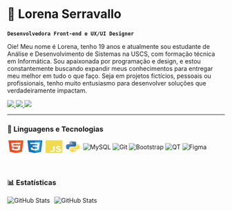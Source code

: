 # 🦋 Lorena Serravallo

**`Desenvolvedora Front-end e UX/UI Designer`**

Oie! Meu nome é Lorena, tenho 19 anos e atualmente sou estudante de Análise e Desenvolvimento de Sistemas na USCS, com formação técnica em Informática. Sou apaixonada por programação e design, e estou constantemente buscando expandir meus conhecimentos para entregar meu melhor em tudo o que faço. Seja em projetos fictícios, pessoais ou profissionais, tenho muito entusiasmo para desenvolver soluções que verdadeiramente impactam.



<p align="left">
    <a href="mailto:lorenaserravallo@gmail.com"><img src="https://img.shields.io/badge/-Gmail-%23333?style=for-the-badge&logo=gmail&logoColor=white" target="_blank">
    </a>
     <a href="https://www.linkedin.com/in/lorena-serravallo-da-silva-209721361/" target="_blank"><img src="https://img.shields.io/badge/-LinkedIn-%230077B5?style=for-the-badge&logo=linkedin&logoColor=white" target="_blank">
     </a> 
    <a href="https://instagram.com/lorenaserravallo" target="_blank"><img src="https://img.shields.io/badge/-Instagram-%23E4405F?style=for-the-badge&logo=instagram&logoColor=white" target="_blank">
    </a>
</p>

---

### 🦾 Linguagens e Tecnologias

<div style="display: inline_block">
  <img align="center" alt="HTML" height="30" width="40" src="https://raw.githubusercontent.com/devicons/devicon/master/icons/html5/html5-original.svg">
  <img align="center" alt="CSS" height="30" width="40" src="https://raw.githubusercontent.com/devicons/devicon/master/icons/css3/css3-original.svg">
  <img align="center" alt="Js" height="30" width="40" src="https://raw.githubusercontent.com/devicons/devicon/master/icons/javascript/javascript-plain.svg">
  <img align="center" alt="Python" height="30" width="40" src="https://raw.githubusercontent.com/devicons/devicon/master/icons/python/python-original.svg">
  <img align="center" alt="MySQL" height="30" width="40" src="https://cdn.jsdelivr.net/gh/devicons/devicon@latest/icons/mysql/mysql-original.svg">
  <img align="center" alt="Git" height="30" width="40" src="https://cdn.jsdelivr.net/gh/devicons/devicon@latest/icons/git/git-original.svg">
  <img align="center" alt="Bootstrap" height="30" width="40" 
  src="https://cdn.jsdelivr.net/gh/devicons/devicon@latest/icons/bootstrap/bootstrap-original.svg"/>
  <img align="center" alt="QT" height="30" width="40" src="https://cdn.jsdelivr.net/gh/devicons/devicon@latest/icons/qt/qt-original.svg">
  <img align="center" alt="Figma" height="30" width="40" src="https://cdn.jsdelivr.net/gh/devicons/devicon@latest/icons/figma/figma-original.svg">
</div>

          
          

<br/>
<br/>

### 📊 Estatísticas
<p>
<img 
    align="left"
    alt="GitHub Stats"
    height="200"
    style="padding-right: 10px;"
    src="https://github-readme-stats.vercel.app/api?username=Lorenaserravallo&show_icons=true&theme=radical"
/>

<img 
      align="left" 
      alt="GitHub Stats" 
      height="200" 
      src="https://github-readme-stats.vercel.app/api/top-langs/?username=Lorenaserravallo&theme=radical&layout=compact&custom_title=Tecnologias&langs_count=9" 
  />
  
</p>


